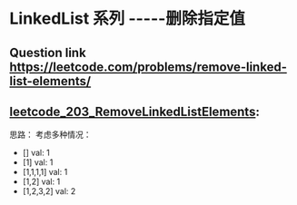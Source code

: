# LinkedList 系列 -----删除指定值
## Question link  https://leetcode.com/problems/remove-linked-list-elements/ ##
## [leetcode_203_RemoveLinkedListElements](./leetcode_203_RemoveLinkedListElements.py): ##

思路：
考虑多种情况：
* []          val: 1 
* [1]          val: 1 
* [1,1,1,1]          val: 1 
* [1,2]          val: 1
* [1,2,3,2]          val: 2 